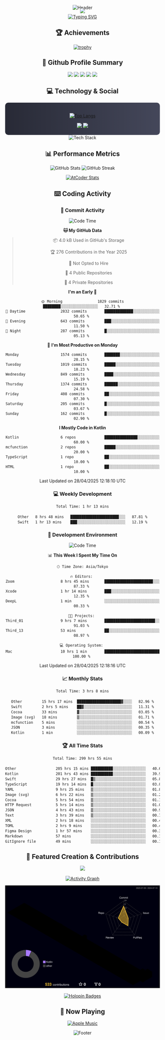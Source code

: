 <div align="center">
  
![Header](https://capsule-render.vercel.app/api?type=waving&color=gradient&customColorList=12&height=300&section=header&text=Welcome%20to%20Batapii's%20Universe&fontSize=50&animation=fadeIn&fontAlignY=40&desc=Android%20Developer%20|%20Kotlin%20LOVE%20)

<div style="margin-top: -20px;">
  <img src="https://readme-typing-svg.herokuapp.com/?lines=Crafting+Android+Experiences;Building+Tomorrow's+Apps+Today;Always+Learning,+Always+Growing&font=Fira%20Code&center=true&width=440&height=45&color=f75c7e&vCenter=true&size=22&pause=1000">
</div>

<a href="https://git.io/typing-svg">
  <img src="https://readme-typing-svg.demolab.com?font=Fira+Code&weight=600&size=28&duration=4000&pause=1000&center=true&vCenter=true&width=800&lines=Hey+there!+I'm+Batapii+%F0%9F%91%8B;Android+Developer+from+Japan+%F0%9F%87%AF%F0%9F%87%B5" alt="Typing SVG" />
</a>

## 🏆 Achievements

[![trophy](https://github-profile-trophy.vercel.app/?username=batapii&theme=onestar&no-frame=true&no-bg=true&column=8&rank=SECRET,SSS,SS,S,AAA,AA,A,B,C,?&margin-w=10&margin-h=10)](https://github.com/ryo-ma/github-profile-trophy)

## 🎯 Github Profile Summary

<div align="center">
  <img src="http://github-profile-summary-cards.vercel.app/api/cards/profile-details?username=batapii&theme=radical" />
  <img src="http://github-profile-summary-cards.vercel.app/api/cards/repos-per-language?username=batapii&theme=radical" />
  <img src="http://github-profile-summary-cards.vercel.app/api/cards/most-commit-language?username=batapii&theme=radical" />
  <img src="http://github-profile-summary-cards.vercel.app/api/cards/stats?username=batapii&theme=radical" />
  <img src="http://github-profile-summary-cards.vercel.app/api/cards/productive-time?username=batapii&theme=radical" />
</div>

## 💻 Technology & Social

<div align="center" style="background: linear-gradient(to right, #282A36, #44475A); padding: 20px; border-radius: 10px;">

[![Top Langs](https://github-readme-stats.vercel.app/api/top-langs/?username=batapii
)](https://github.com/anuraghazra/github-readme-stats)

<div style="margin-top: 15px">
<a href="https://github.com/batapii"><img src="https://img.shields.io/github/followers/batapii?style=for-the-badge&logo=github&label=Follow&color=ff6e96&labelColor=282A36"/></a>
<a href="https://twitter.com/batapii3939"><img src="https://img.shields.io/twitter/follow/batapii?style=for-the-badge&logo=twitter&color=1DA1F2&labelColor=282A36&label= Twitter"/></a>
</div>

</div>

<div align="center">
<img src="https://github-readme-tech-stack.vercel.app/api/cards?title=Tech+Stack&align=center&titleAlign=center&fontSize=20&lineHeight=10&lineCount=4&theme=github_dark&width=800&bg=%230D1117&badge=%23161B22&border=%2321262D&titleColor=%2358A6FF&line1=kotlin%2Ckotlin%2C0095D5%3Bandroid%2Candroid%2C00ff00%3Bjetpackcompose%2Cjetpack%2C4285F4%3B&line2=swift%2Cswift%2CFA7343%3Bfirebase%2Cfirebase%2CFFCA28%3Bgithub%2Cgithub%2C181717%3B&line3=typescript%2Ctypescript%2C3178C6%3Bgraphql%2Cgraphql%2CE10098%3Bsupabase%2Csupabase%2C3FCF8E%3B&line4=gradle%2Cgradle%2C02303A%3Bgitkraken%2Cgitkraken%2C179287%3Bpostman%2Cpostman%2CFF6C37%3B" alt="Tech Stack" />
</div>



## 📊 Performance Metrics

<div align="center">

![GitHub Stats](https://github-readme-stats.vercel.app/api?username=batapii&show_icons=true&theme=radical&hide_border=true&bg_color=0D1117)
![GitHub Streak](https://github-readme-streak-stats.herokuapp.com/?user=batapii&theme=radical&hide_border=true&background=0D1117)

[![AtCoder Stats](https://atcoder-readme-stats.vercel.app/stats/batapii3939?theme=dark&show_history=5&width=495)](https://github.com/iwbc-mzk/atcoder-readme-stats)

</div>

## ⌨️ Coding Activity

### 🌟 Commit Activity
<!--START_SECTION:commit-stats-->
![Code Time](http://img.shields.io/badge/Code%20Time-505%20hrs%2011%20mins-blue)

**🐱 My GitHub Data** 

> 📦 4.0 kB Used in GitHub's Storage 
 > 
> 🏆 276 Contributions in the Year 2025
 > 
> 🚫 Not Opted to Hire
 > 
> 📜 4 Public Repositories 
 > 
> 🔑 4 Private Repositories 
 > 
**I'm an Early 🐤** 

```text
🌞 Morning                1829 commits        ████████░░░░░░░░░░░░░░░░░   32.71 % 
🌆 Daytime                2832 commits        █████████████░░░░░░░░░░░░   50.65 % 
🌃 Evening                643 commits         ███░░░░░░░░░░░░░░░░░░░░░░   11.50 % 
🌙 Night                  287 commits         █░░░░░░░░░░░░░░░░░░░░░░░░   05.13 % 
```
📅 **I'm Most Productive on Monday** 

```text
Monday                   1574 commits        ███████░░░░░░░░░░░░░░░░░░   28.15 % 
Tuesday                  1019 commits        █████░░░░░░░░░░░░░░░░░░░░   18.23 % 
Wednesday                849 commits         ████░░░░░░░░░░░░░░░░░░░░░   15.19 % 
Thursday                 1374 commits        ██████░░░░░░░░░░░░░░░░░░░   24.58 % 
Friday                   408 commits         ██░░░░░░░░░░░░░░░░░░░░░░░   07.30 % 
Saturday                 205 commits         █░░░░░░░░░░░░░░░░░░░░░░░░   03.67 % 
Sunday                   162 commits         █░░░░░░░░░░░░░░░░░░░░░░░░   02.90 % 
```


**I Mostly Code in Kotlin** 

```text
Kotlin                   6 repos             ███████████████░░░░░░░░░░   60.00 % 
mcfunction               2 repos             █████░░░░░░░░░░░░░░░░░░░░   20.00 % 
TypeScript               1 repo              ██░░░░░░░░░░░░░░░░░░░░░░░   10.00 % 
HTML                     1 repo              ██░░░░░░░░░░░░░░░░░░░░░░░   10.00 % 
```




 Last Updated on 28/04/2025 12:18:10 UTC
<!--END_SECTION:commit-stats-->

### 💻 Weekly Development
<!--START_SECTION:wakatime-->

```txt
Total Time: 1 hr 13 mins

Other   8 hrs 48 mins   ██████████████████████░░░   87.81 %
Swift   1 hr 13 mins    ███░░░░░░░░░░░░░░░░░░░░░░   12.19 %
```

<!--END_SECTION:wakatime-->

### 🔨 Development Environment
<!--START_SECTION:dev-stats-->
![Code Time](http://img.shields.io/badge/Code%20Time-505%20hrs%2011%20mins-blue)

📊 **This Week I Spent My Time On** 

```text
🕑︎ Time Zone: Asia/Tokyo

🔥 Editors: 
Zoom                     8 hrs 45 mins       ██████████████████████░░░   87.33 % 
Xcode                    1 hr 14 mins        ███░░░░░░░░░░░░░░░░░░░░░░   12.35 % 
DeepL                    1 min               ░░░░░░░░░░░░░░░░░░░░░░░░░   00.33 % 

🐱‍💻 Projects: 
Third_01                 9 hrs 7 mins        ███████████████████████░░   91.03 % 
Third_13                 53 mins             ██░░░░░░░░░░░░░░░░░░░░░░░   08.97 % 

💻 Operating System: 
Mac                      10 hrs 1 min        █████████████████████████   100.00 % 
```


 Last Updated on 28/04/2025 12:18:16 UTC
<!--END_SECTION:dev-stats-->

### 📈 Monthly Stats
<!--START_SECTION:wakamonth-->

```txt
Total Time: 3 hrs 8 mins

Other         15 hrs 17 mins  ████████████████████▓░░░░   82.96 %
Swift         2 hrs 5 mins    ██▓░░░░░░░░░░░░░░░░░░░░░░   11.31 %
Cocoa         33 mins         ▓░░░░░░░░░░░░░░░░░░░░░░░░   03.05 %
Image (svg)   18 mins         ▒░░░░░░░░░░░░░░░░░░░░░░░░   01.71 %
mcfunction    5 mins          ░░░░░░░░░░░░░░░░░░░░░░░░░   00.54 %
JSON          3 mins          ░░░░░░░░░░░░░░░░░░░░░░░░░   00.35 %
Kotlin        1 min           ░░░░░░░░░░░░░░░░░░░░░░░░░   00.09 %
```

<!--END_SECTION:wakamonth-->

### 🏆 All Time Stats
<!--START_SECTION:wakaalltime-->

```txt
Total Time: 299 hrs 55 mins

Other                  205 hrs 15 mins ██████████░░░░░░░░░░░░░░░   40.63 %
Kotlin                 201 hrs 43 mins ██████████░░░░░░░░░░░░░░░   39.93 %
Swift                  29 hrs 27 mins  █▒░░░░░░░░░░░░░░░░░░░░░░░   05.83 %
TypeScript             19 hrs 14 mins  █░░░░░░░░░░░░░░░░░░░░░░░░   03.81 %
YAML                   9 hrs 25 mins   ▒░░░░░░░░░░░░░░░░░░░░░░░░   01.86 %
Image (svg)            6 hrs 22 mins   ▒░░░░░░░░░░░░░░░░░░░░░░░░   01.26 %
Cocoa                  5 hrs 54 mins   ▒░░░░░░░░░░░░░░░░░░░░░░░░   01.17 %
HTTP Request           5 hrs 14 mins   ▒░░░░░░░░░░░░░░░░░░░░░░░░   01.04 %
JSON                   4 hrs 43 mins   ▒░░░░░░░░░░░░░░░░░░░░░░░░   00.94 %
Text                   3 hrs 39 mins   ▒░░░░░░░░░░░░░░░░░░░░░░░░   00.72 %
XML                    2 hrs 18 mins   ░░░░░░░░░░░░░░░░░░░░░░░░░   00.46 %
TOML                   2 hrs 9 mins    ░░░░░░░░░░░░░░░░░░░░░░░░░   00.43 %
Figma Design           1 hr 57 mins    ░░░░░░░░░░░░░░░░░░░░░░░░░   00.39 %
Markdown               57 mins         ░░░░░░░░░░░░░░░░░░░░░░░░░   00.19 %
GitIgnore file         49 mins         ░░░░░░░░░░░░░░░░░░░░░░░░░   00.16 %
```

<!--END_SECTION:wakaalltime-->


## 🌟 Featured Creation & Contributions

<div align="center">
  <a href="https://github.com/batapii/ToDoSNS">
    <img src="https://github-readme-stats.vercel.app/api/pin/?username=batapii&repo=ToDoSNS&theme=radical&hide_border=true&bg_color=0D1117" />
  </a>

[![Activity Graph](https://github-readme-activity-graph.vercel.app/graph?username=batapii&custom_title=Contribution%20Graph&hide_border=true&theme=radical&bg_color=0D1117)](https://github.com/ashutosh00710/github-readme-activity-graph)

![3D Contrib](./profile-3d-contrib/profile-night-rainbow.svg)

[![Holopin Badges](https://holopin.me/batapii)](https://holopin.io/@batapii)

</div>

## 🎵 Now Playing

<div align="center">
  
[![Apple Music](https://music-profile.rayriffy.com/theme/dark.svg?uid=001005.6598667d2ffd4a10a4f429edd0ba24c4.1156)](https://github.com/rayriffy/apple-music-github-profile)

</div>

![Footer](https://capsule-render.vercel.app/api?type=waving&color=gradient&customColorList=12&height=100&section=footer)

</div>
